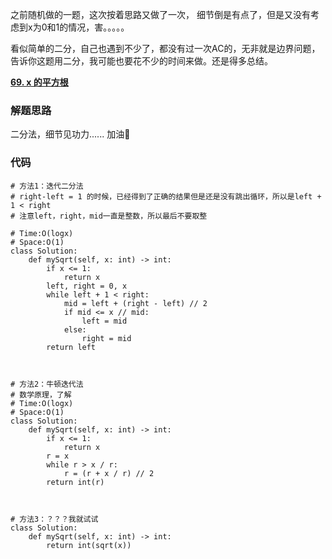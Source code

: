 之前随机做的一题，这次按着思路又做了一次，
细节倒是有点了，但是又没有考虑到x为0和1的情况，害。。。。。

看似简单的二分，自己也遇到不少了，都没有过一次AC的，无非就是边界问题，告诉你这题用二分，我可能也要花不少的时间来做。还是得多总结。

**[69. x 的平方根](https://leetcode-cn.com/problems/sqrtx/)**


### 解题思路
二分法，细节见功力......
加油💪

### 代码

```python3
# 方法1：迭代二分法
# right-left = 1 的时候，已经得到了正确的结果但是还是没有跳出循环，所以是left + 1 < right
# 注意left，right，mid一直是整数，所以最后不要取整

# Time:O(logx)
# Space:O(1)
class Solution:
    def mySqrt(self, x: int) -> int:
        if x <= 1:
            return x
        left, right = 0, x
        while left + 1 < right:
            mid = left + (right - left) // 2
            if mid <= x // mid:
                left = mid
            else:
                right = mid
        return left



# 方法2：牛顿迭代法
# 数学原理，了解
# Time:O(logx)
# Space:O(1)
class Solution:
    def mySqrt(self, x: int) -> int:
        if x <= 1:
            return x
        r = x
        while r > x / r:
            r = (r + x / r) // 2
        return int(r)



# 方法3：？？？我就试试
class Solution:
    def mySqrt(self, x: int) -> int:
        return int(sqrt(x))
```
